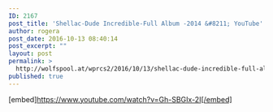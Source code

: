 ```yaml
---
ID: 2167
post_title: 'Shellac-Dude Incredible-Full Album -2014 &#8211; YouTube'
author: rogera
post_date: 2016-10-13 08:40:14
post_excerpt: ""
layout: post
permalink: >
  http://wolfspool.at/wprcs2/2016/10/13/shellac-dude-incredible-full-album-2014-youtube/
published: true
---
```

[embed]https://www.youtube.com/watch?v=Gh-SBGIx-2I[/embed]